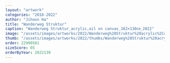 ```yaml
---
layout: "artwork"
categories: "2018-2022"
author: "Jihoon Ha"
title: "Wanderweg Struktur"
caption: "Wanderweg Struktur_acrylic,oil on canvas_162×130㎝_2022"
image: "/assets/images/artworks/2022/Wanderweg%20Struktur%20acrylic%2Coil%20on%20canvas%20162x130cm%20%202022.jpg"
thumb: "/assets/images/artworks/2022/thumbs/Wanderweg%20Struktur%20acrylic%2Coil%20on%20canvas%20162x130cm%20%202022.jpg"
order: 22990501
sizeScore: 05
orderByYear: 2022139
---
```

